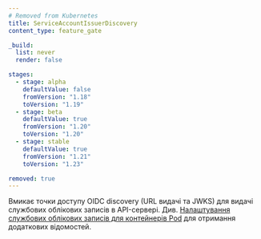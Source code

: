 ```yaml
---
# Removed from Kubernetes
title: ServiceAccountIssuerDiscovery
content_type: feature_gate

_build:
  list: never
  render: false

stages:
  - stage: alpha 
    defaultValue: false
    fromVersion: "1.18"
    toVersion: "1.19"
  - stage: beta 
    defaultValue: true
    fromVersion: "1.20"
    toVersion: "1.20"
  - stage: stable
    defaultValue: true
    fromVersion: "1.21"
    toVersion: "1.23"

removed: true
---
```

Вмикає точки доступу OIDC discovery (URL видачі та JWKS) для видачі службових облікових записів в API-сервері. Див. [Налаштування службових облікових записів для контейнерів Pod](/uk/docs/tasks/configure-pod-container/configure-service-account/#service-account-issuer-discovery) для отримання додаткових відомостей.
